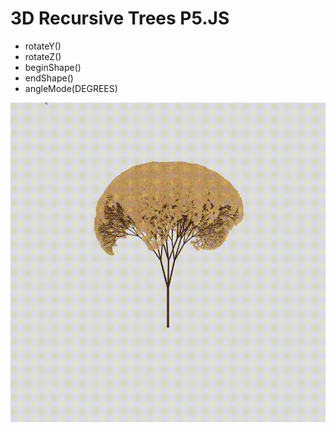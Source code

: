 # 3D Recursive Trees P5.JS

- rotateY()
- rotateZ()
- beginShape()
- endShape()
- angleMode(DEGREES)


![3drecursivetreesp5js](assets/tree.gif)